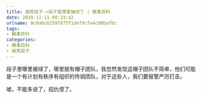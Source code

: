 ```yaml
---
title: 搞笑段子->段子里哪里被绿了 | 糗事百科
date: 2019-11-11 09:33:42
urlname: 0c0abc6259f875f1def9cfe4c80bafbc
tags: 
- 糗事百科
categories:
- 糗事百科
- 搞笑段子
---
```

段子里哪里被绿了，哪里就有帽子团队，我忽然发现这帽子团队不简单，他们可能是一个有计划有秩序有组织的传销团队，对于这些人，我们要报警严厉打击。

嘘，不能多说了，招仇恨了。


